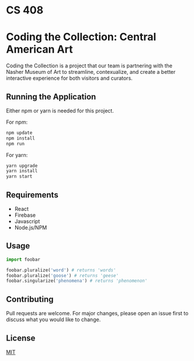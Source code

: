 # CS 408
# Coding the Collection: Central American Art

Coding the Collection is a project that our team is partnering with the Nasher Museum of Art to streamline, contexualize, and 
create a better interactive experience for both visitors and curators.

## Running the Application

Either npm or yarn is needed for this project. 

For npm:

```bash
npm update
npm install
npm run
```

For yarn:

```bash
yarn upgrade
yarn install
yarn start
```

## Requirements

- React
- Firebase
- Javascript
- Node.js/NPM

## Usage

```python
import foobar

foobar.pluralize('word') # returns 'words'
foobar.pluralize('goose') # returns 'geese'
foobar.singularize('phenomena') # returns 'phenomenon'
```

## Contributing
Pull requests are welcome. For major changes, please open an issue first to discuss what you would like to change.


## License
[MIT](LICENSE)
